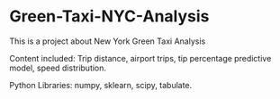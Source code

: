 # Green-Taxi-NYC-Analysis

This is a project about New York Green Taxi Analysis

Content included: Trip distance, airport trips, tip percentage predictive model, speed distribution.

Python Libraries: numpy, sklearn, scipy, tabulate.

